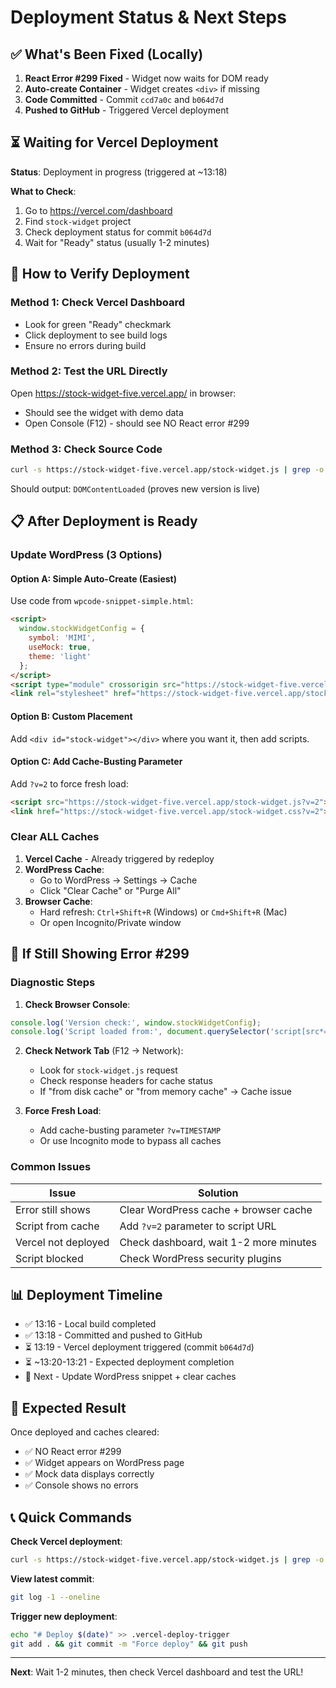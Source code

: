# Deployment Status & Next Steps

## ✅ What's Been Fixed (Locally)

1. **React Error #299 Fixed** - Widget now waits for DOM ready
2. **Auto-create Container** - Widget creates `<div>` if missing
3. **Code Committed** - Commit `ccd7a0c` and `b064d7d`
4. **Pushed to GitHub** - Triggered Vercel deployment

## ⏳ Waiting for Vercel Deployment

**Status**: Deployment in progress (triggered at ~13:18)

**What to Check**:
1. Go to https://vercel.com/dashboard
2. Find `stock-widget` project
3. Check deployment status for commit `b064d7d`
4. Wait for "Ready" status (usually 1-2 minutes)

## 🧪 How to Verify Deployment

### Method 1: Check Vercel Dashboard
- Look for green "Ready" checkmark
- Click deployment to see build logs
- Ensure no errors during build

### Method 2: Test the URL Directly
Open https://stock-widget-five.vercel.app/ in browser:
- Should see the widget with demo data
- Open Console (F12) - should see NO React error #299

### Method 3: Check Source Code
```bash
curl -s https://stock-widget-five.vercel.app/stock-widget.js | grep -o "DOMContentLoaded"
```
Should output: `DOMContentLoaded` (proves new version is live)

## 📋 After Deployment is Ready

### Update WordPress (3 Options)

#### Option A: Simple Auto-Create (Easiest)
Use code from `wpcode-snippet-simple.html`:
```html
<script>
  window.stockWidgetConfig = {
    symbol: 'MIMI',
    useMock: true,
    theme: 'light'
  };
</script>
<script type="module" crossorigin src="https://stock-widget-five.vercel.app/stock-widget.js"></script>
<link rel="stylesheet" href="https://stock-widget-five.vercel.app/stock-widget.css">
```

#### Option B: Custom Placement
Add `<div id="stock-widget"></div>` where you want it, then add scripts.

#### Option C: Add Cache-Busting Parameter
Add `?v=2` to force fresh load:
```html
<script src="https://stock-widget-five.vercel.app/stock-widget.js?v=2"></script>
<link href="https://stock-widget-five.vercel.app/stock-widget.css?v=2">
```

### Clear ALL Caches

1. **Vercel Cache** - Already triggered by redeploy
2. **WordPress Cache**:
   - Go to WordPress → Settings → Cache
   - Click "Clear Cache" or "Purge All"
3. **Browser Cache**:
   - Hard refresh: `Ctrl+Shift+R` (Windows) or `Cmd+Shift+R` (Mac)
   - Or open Incognito/Private window

## 🐛 If Still Showing Error #299

### Diagnostic Steps

1. **Check Browser Console**:
```javascript
console.log('Version check:', window.stockWidgetConfig);
console.log('Script loaded from:', document.querySelector('script[src*="stock-widget"]').src);
```

2. **Check Network Tab** (F12 → Network):
   - Look for `stock-widget.js` request
   - Check response headers for cache status
   - If "from disk cache" or "from memory cache" → Cache issue

3. **Force Fresh Load**:
   - Add cache-busting parameter `?v=TIMESTAMP`
   - Or use Incognito mode to bypass all caches

### Common Issues

| Issue | Solution |
|-------|----------|
| Error still shows | Clear WordPress cache + browser cache |
| Script from cache | Add `?v=2` parameter to script URL |
| Vercel not deployed | Check dashboard, wait 1-2 more minutes |
| Script blocked | Check WordPress security plugins |

## 📊 Deployment Timeline

- ✅ 13:16 - Local build completed
- ✅ 13:18 - Committed and pushed to GitHub
- ⏳ 13:19 - Vercel deployment triggered (commit `b064d7d`)
- ⏳ ~13:20-13:21 - Expected deployment completion
- 🎯 Next - Update WordPress snippet + clear caches

## 🎯 Expected Result

Once deployed and caches cleared:
- ✅ NO React error #299
- ✅ Widget appears on WordPress page
- ✅ Mock data displays correctly
- ✅ Console shows no errors

## 📞 Quick Commands

**Check Vercel deployment**:
```bash
curl -s https://stock-widget-five.vercel.app/stock-widget.js | grep -o "DOMContentLoaded"
```

**View latest commit**:
```bash
git log -1 --oneline
```

**Trigger new deployment**:
```bash
echo "# Deploy $(date)" >> .vercel-deploy-trigger
git add . && git commit -m "Force deploy" && git push
```

---

**Next**: Wait 1-2 minutes, then check Vercel dashboard and test the URL!

